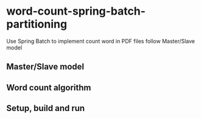 # word-count-spring-batch-partitioning
Use Spring Batch to implement count word in PDF files follow Master/Slave model
## Master/Slave model

## Word count algorithm

## Setup, build and run
